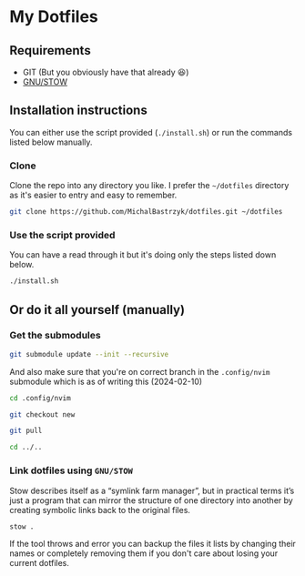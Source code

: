 # My Dotfiles

## Requirements

- GIT (But you obviously have that already 😆)
- [GNU/STOW](https://www.gnu.org/software/stow)

## Installation instructions

You can either use the script provided (`./install.sh`) or run the commands listed below manually.

### Clone

Clone the repo into any directory you like. I prefer the `~/dotfiles` directory as it's easier to entry and easy to remember.

```sh
git clone https://github.com/MichalBastrzyk/dotfiles.git ~/dotfiles
```

### Use the script provided

You can have a read through it but it's doing only the steps listed down below.

```sh
./install.sh
```
## Or do it all yourself (manually)

### Get the submodules

```sh
git submodule update --init --recursive
```

And also make sure that you're on correct branch in the `.config/nvim` submodule which is as of writing this (2024-02-10)

```sh
cd .config/nvim

git checkout new

git pull

cd ../..
```

### Link dotfiles using `GNU/STOW`

Stow describes itself as a “symlink farm manager”, but in practical terms it’s just a program that can mirror the structure of one directory into another by creating symbolic links back to the original files.

```sh
stow .
```

If the tool throws and error you can backup the files it lists by changing their names or completely removing them if you don't care about losing your current dotfiles.
